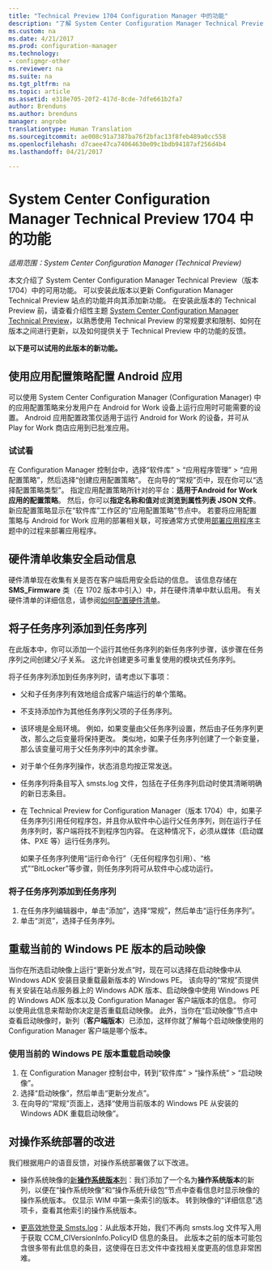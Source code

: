```yaml
---
title: "Technical Preview 1704 Configuration Manager 中的功能"
description: "了解 System Center Configuration Manager Technical Preview（版本 1704）中的可用功能。"
ms.custom: na
ms.date: 4/21/2017
ms.prod: configuration-manager
ms.technology:
- configmgr-other
ms.reviewer: na
ms.suite: na
ms.tgt_pltfrm: na
ms.topic: article
ms.assetid: e318e705-20f2-417d-8cde-7dfe661b2fa7
author: Brenduns
ms.author: brenduns
manager: angrobe
translationtype: Human Translation
ms.sourcegitcommit: ae008c91a7387ba76f2bfac13f8feb489a0cc558
ms.openlocfilehash: d7caee47ca74064630e09c1bdb94187af256d4b4
ms.lasthandoff: 04/21/2017

---
```

# <a name="capabilities-in-technical-preview-1704-for-system-center-configuration-manager"></a>System Center Configuration Manager Technical Preview 1704 中的功能

*适用范围：System Center Configuration Manager (Technical Preview)*

本文介绍了 System Center Configuration Manager Technical Preview（版本 1704）中的可用功能。 可以安装此版本以更新 Configuration Manager Technical Preview 站点的功能并向其添加新功能。 在安装此版本的 Technical Preview 前，请查看介绍性主题 [System Center Configuration Manager Technical Preview](../../core/get-started/technical-preview.md)，以熟悉使用 Technical Preview 的常规要求和限制、如何在版本之间进行更新，以及如何提供关于 Technical Preview 中的功能的反馈。    


**以下是可以试用的此版本的新功能。**  

## <a name="configure-android-apps-with-app-configuration-policies"></a>使用应用配置策略配置 Android 应用
可以使用 System Center Configuration Manager (Configuration Manager) 中的应用配置策略来分发用户在 Android for Work 设备上运行应用时可能需要的设置。 Android 应用配置政策仅适用于运行 Android for Work 的设备，并可从 Play for Work 商店应用到已批准应用。

### <a name="try-it-out"></a>试试看                 

在 Configuration Manager 控制台中，选择“软件库” > “应用程序管理” > “应用配置策略”，然后选择“创建应用配置策略”。 在向导的“常规”页中，现在你可以“选择配置策略类型”。 指定应用配置策略所针对的平台：**适用于Android for Work 应用的配置策略**。 然后，你可以**指定名称和值对**或**浏览到属性列表 JSON 文件**。 新应配置策略显示在“软件库”工作区的“应用配置策略”节点中。 若要将应用配置策略与 Android for Work 应用的部署相关联，可按通常方式使用[部署应用程序](/sccm/apps/deploy-use/deploy-applications)主题中的过程来部署应用程序。

## <a name="hardware-inventory-collects-secure-boot-information"></a>硬件清单收集安全启动信息
硬件清单现在收集有关是否在客户端启用安全启动的信息。 该信息存储在 **SMS_Firmware** 类（在 1702 版本中引入）中，并在硬件清单中默认启用。 有关硬件清单的详细信息，请参阅[如何配置硬件清单](/sccm/core/clients/manage/inventory/configure-hardware-inventory)。

## <a name="add-child-task-sequences-to-a-task-sequence"></a>将子任务序列添加到任务序列
在此版本中，你可以添加一个运行其他任务序列的新任务序列步骤，该步骤在任务序列之间创建父/子关系。 这允许创建更多可重复使用的模块式任务序列。  

将子任务序列添加到任务序列时，请考虑以下事项：

- 父和子任务序列有效地组合成客户端运行的单个策略。
- 不支持添加作为其他任务序列父项的子任务序列。
- 该环境是全局环境。 例如，如果变量由父任务序列设置，然后由子任务序列更改，那么之后变量将保持更改。 类似地，如果子任务序列创建了一个新变量，那么该变量可用于父任务序列中的其余步骤。
- 对于单个任务序列操作，状态消息均按正常发送。
- 任务序列将条目写入 smsts.log 文件，包括在子任务序列启动时使其清晰明确的新日志条目。
- 在 Technical Preview for Configuration Manager（版本 1704）中，如果子任务序列引用任何程序包，并且你从软件中心运行父任务序列，则在运行子任务序列时，客户端将找不到程序包内容。 在这种情况下，必须从媒体（启动媒体、PXE 等）运行任务序列。  

    如果子任务序列使用“运行命令行”（无任何程序包引用）、“格式”“BitLocker”等步骤，则任务序列将可从软件中心成功运行。

### <a name="to-add-a-child-task-sequence-to-a-task-sequence"></a>将子任务序列添加到任务序列
1. 在任务序列编辑器中，单击“添加”，选择“常规”，然后单击“运行任务序列”。
2. 单击“浏览”，选择子任务序列。  

## <a name="reload-boot-images-with-current-windows-pe-version"></a>重载当前的 Windows PE 版本的启动映像
当你在所选启动映像上运行“更新分发点”时，现在可以选择在启动映像中从 Windows ADK 安装目录重载最新版本的 Windows PE。 该向导的“常规”页提供有关安装在站点服务器上的 Windows ADK 版本、启动映像中使用 Windows PE 的 Windows ADK 版本以及 Configuration Manager 客户端版本的信息。 你可以使用此信息来帮助你决定是否重载启动映像。 此外，当你在“启动映像”节点中查看启动映像时，新列（**客户端版本**）已添加，这样你就了解每个启动映像使用的 Configuration Manager 客户端是哪个版本。

### <a name="to-reload-a-boot-image-with-the-current-windows-pe-version"></a>使用当前的 Windows PE 版本重载启动映像

1. 在 Configuration Manager 控制台中，转到“软件库” > “操作系统” > “启动映像”。
2. 选择“启动映像”，然后单击“更新分发点”。
3. 在向导的“常规”页面上，选择“使用当前版本的 Windows PE 从安装的 Windows ADK 重载启动映像”。

## <a name="improvements-to-operating-system-deployment"></a>对操作系统部署的改进
我们根据用户的语音反馈，对操作系统部署做了以下改进。

- 操作系统映像的[新**操作系统版本**列](https://configurationmanager.uservoice.com/forums/300492-ideas/suggestions/17558407-add-a-column-to-the-operating-system-images-node-f)：我们添加了一个名为**操作系统版本**的新列，以便在“操作系统映像”和“操作系统升级包”节点中查看信息时显示映像的操作系统版本。 仅显示 WIM 中第一条索引的版本。 转到映像的“详细信息”选项卡，查看其他索引的操作系统版本。

- [更高效地登录 Smsts.log](https://configurationmanager.uservoice.com/forums/300492-ideas/suggestions/16791919-stop-filling-smsts-log-with-useless)：从此版本开始，我们不再向 smsts.log 文件写入用于获取 CCM_CIVersionInfo.PolicyID 信息的条目。 此版本之前的版本可能包含很多带有此信息的条目，这使得在日志文件中查找相关度更高的信息非常困难。

